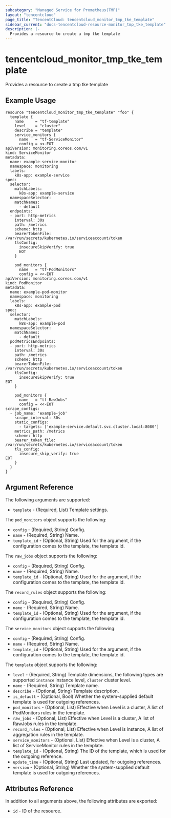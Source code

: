 ```yaml
---
subcategory: "Managed Service for Prometheus(TMP)"
layout: "tencentcloud"
page_title: "TencentCloud: tencentcloud_monitor_tmp_tke_template"
sidebar_current: "docs-tencentcloud-resource-monitor_tmp_tke_template"
description: |-
  Provides a resource to create a tmp tke template
---
```


# tencentcloud_monitor_tmp_tke_template

Provides a resource to create a tmp tke template

## Example Usage

```hcl
resource "tencentcloud_monitor_tmp_tke_template" "foo" {
  template {
    name     = "tf-template"
    level    = "cluster"
    describe = "template"
    service_monitors {
      name   = "tf-ServiceMonitor"
      config = <<-EOT
apiVersion: monitoring.coreos.com/v1
kind: ServiceMonitor
metadata:
  name: example-service-monitor
  namespace: monitoring
  labels:
    k8s-app: example-service
spec:
  selector:
    matchLabels:
      k8s-app: example-service
  namespaceSelector:
    matchNames:
      - default
  endpoints:
  - port: http-metrics
    interval: 30s
    path: /metrics
    scheme: http
    bearerTokenFile: /var/run/secrets/kubernetes.io/serviceaccount/token
    tlsConfig:
      insecureSkipVerify: true
      EOT
    }

    pod_monitors {
      name   = "tf-PodMonitors"
      config = <<-EOT
apiVersion: monitoring.coreos.com/v1
kind: PodMonitor
metadata:
  name: example-pod-monitor
  namespace: monitoring
  labels:
    k8s-app: example-pod
spec:
  selector:
    matchLabels:
      k8s-app: example-pod
  namespaceSelector:
    matchNames:
      - default
  podMetricsEndpoints:
  - port: http-metrics
    interval: 30s
    path: /metrics
    scheme: http
    bearerTokenFile: /var/run/secrets/kubernetes.io/serviceaccount/token
    tlsConfig:
      insecureSkipVerify: true
EOT
    }

    pod_monitors {
      name   = "tf-RawJobs"
      config = <<-EOT
scrape_configs:
  - job_name: 'example-job'
    scrape_interval: 30s
    static_configs:
      - targets: ['example-service.default.svc.cluster.local:8080']
    metrics_path: /metrics
    scheme: http
    bearer_token_file: /var/run/secrets/kubernetes.io/serviceaccount/token
    tls_config:
      insecure_skip_verify: true
EOT
    }
  }
}
```

## Argument Reference

The following arguments are supported:

* `template` - (Required, List) Template settings.

The `pod_monitors` object supports the following:

* `config` - (Required, String) Config.
* `name` - (Required, String) Name.
* `template_id` - (Optional, String) Used for the argument, if the configuration comes to the template, the template id.

The `raw_jobs` object supports the following:

* `config` - (Required, String) Config.
* `name` - (Required, String) Name.
* `template_id` - (Optional, String) Used for the argument, if the configuration comes to the template, the template id.

The `record_rules` object supports the following:

* `config` - (Required, String) Config.
* `name` - (Required, String) Name.
* `template_id` - (Optional, String) Used for the argument, if the configuration comes to the template, the template id.

The `service_monitors` object supports the following:

* `config` - (Required, String) Config.
* `name` - (Required, String) Name.
* `template_id` - (Optional, String) Used for the argument, if the configuration comes to the template, the template id.

The `template` object supports the following:

* `level` - (Required, String) Template dimensions, the following types are supported `instance` instance level, `cluster` cluster level.
* `name` - (Required, String) Template name.
* `describe` - (Optional, String) Template description.
* `is_default` - (Optional, Bool) Whether the system-supplied default template is used for outgoing references.
* `pod_monitors` - (Optional, List) Effective when Level is a cluster, A list of PodMonitors rules in the template.
* `raw_jobs` - (Optional, List) Effective when Level is a cluster, A list of RawJobs rules in the template.
* `record_rules` - (Optional, List) Effective when Level is instance, A list of aggregation rules in the template.
* `service_monitors` - (Optional, List) Effective when Level is a cluster, A list of ServiceMonitor rules in the template.
* `template_id` - (Optional, String) The ID of the template, which is used for the outgoing reference.
* `update_time` - (Optional, String) Last updated, for outgoing references.
* `version` - (Optional, String) Whether the system-supplied default template is used for outgoing references.

## Attributes Reference

In addition to all arguments above, the following attributes are exported:

* `id` - ID of the resource.



